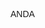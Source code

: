 <!DOCTYPE html>
<html>
<head>
  <title>Interaktif ANDA KAMU</title>
  <style>
    body {
      font-family: Arial, sans-serif;
    }

    p {
      cursor: pointer;
      margin: 5px 0;
      font-size: 18px;
    }

    .hidden {
      display: none;
    }

    .ya {
      color: green;
      font-weight: bold;
    }

    .tidak {
      color: red;
      font-weight: bold;
    }
  </style>
</head>
<body>

  <!-- Menu utama -->
  <p onclick="toggleAnda()">ANDA</p>

  <!-- Bagian yang muncul setelah klik ANDA -->
  <div id="andaContent" class="hidden">
    <p onclick="toggleKamu()">KAMU</p>
    
    <!-- Bagian yang muncul setelah klik KAMU -->
    <div id="kamuContent" class="hidden">
      <p class="ya">YA</p>
      <p class="tidak">TIDAK</p>
    </div>

    <p>SAYA</p>
  </div>

  <script>
    function toggleAnda() {
      const anda = document.getElementById("andaContent");
      anda.classList.toggle("hidden");
    }

    function toggleKamu() {
      const kamu = document.getElementById("kamuContent");
      kamu.classList.toggle("hidden");
    }
  </script>

</body>
</html>
